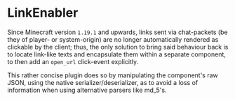 # LinkEnabler

Since Minecraft version `1.19.1` and upwards, links sent via chat-packets (be they of player- or system-origin) are no longer automatically rendered as clickable by the client; thus, the only solution to bring said behaviour back is to locate link-like texts and encapsulate them within a separate component, to then add an `open_url` click-event explicitly.

This rather concise plugin does so by manipulating the component's raw JSON, using the native serializer/deserializer, as to avoid a loss of information when using alternative parsers like md_5's.